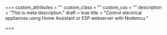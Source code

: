 +++
custom_attributes = ""
custom_class = ""
custom_css = ""
description = "This is meta description."
draft = true
title = "Control electrical appliances using Home Assistant or ESP webserver with Nodemcu."

+++
